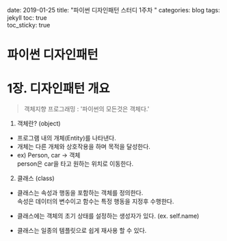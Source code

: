 date: 2019-01-25
title: "파이썬 디자인패턴 스터디 1주차 "
categories: blog
tags: jekyll
toc: true  
toc_sticky: true 

파이썬 디자인패턴 
================================ 

# 1장. 디자인패턴 개요

> 객체지향 프로그래밍  :  '파이썬의 모든것은 객체다.'

1. 객체란? (object) 

- 프로그램 내의 개체(Entity)를 나타낸다. 
- 개체는 다른 개체와 상호작용을 하며 목적을 달성한다.
- ex) Person, car -> 객체  
person은 car을 타고 원하는 위치로 이동한다.
  
2. 클래스 (class)

- 클래스는 속성과 행동을 포함하는 객체를 정의한다.   
속성은 데이터의 변수이고 함수는 특정 행동을 지정후 수행한다. 
  
- 클래스에는 객체의 초기 상태를 설정하는 생성자가 있다. (ex. self.name)
- 클래스는 일종의 템플릿으로 쉽게 재사용 할 수 있다. 



